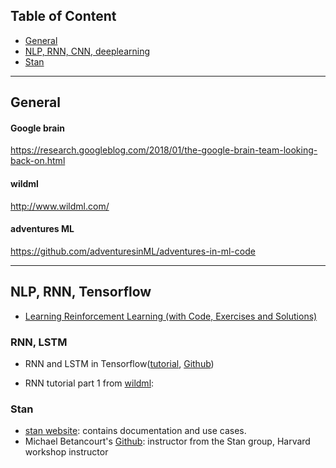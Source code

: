 ## Table of Content
* [General](#general) 
* [NLP, RNN, CNN, deeplearning](#nlp)
* [Stan](#stan)

----

## General<a name="general"><a>

#### Google brain
https://research.googleblog.com/2018/01/the-google-brain-team-looking-back-on.html

#### wildml
http://www.wildml.com/

#### adventures ML
https://github.com/adventuresinML/adventures-in-ml-code

----
## NLP, RNN, Tensorflow<a name="nlp"><a>

- [Learning Reinforcement Learning (with Code, Exercises and Solutions)](http://www.wildml.com/2016/10/learning-reinforcement-learning/)

### RNN, LSTM
- RNN and LSTM in Tensorflow([tutorial](http://adventuresinmachinelearning.com/recurrent-neural-networks-lstm-tutorial-tensorflow/), [Github](https://github.com/adventuresinML/adventures-in-ml-code))

- RNN tutorial part 1 from [wildml](http://www.wildml.com/2015/09/recurrent-neural-networks-tutorial-part-1-introduction-to-rnns/): 

### Stan<a name="stan"><a>
- [stan website](http://mc-stan.org/): contains documentation and use cases.
- Michael Betancourt's [Github](https://betanalpha.github.io/resources/): instructor from the Stan group, Harvard workshop instructor
